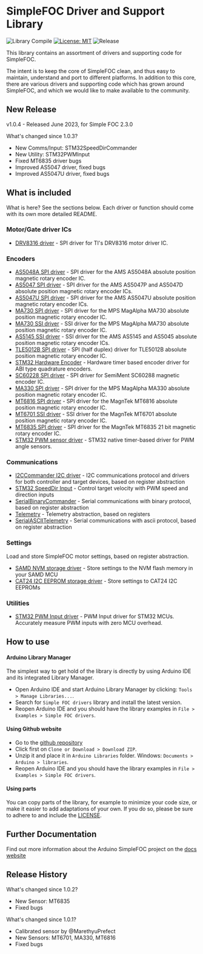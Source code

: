 # SimpleFOC Driver and Support Library

![Library Compile](https://github.com/simplefoc/Arduino-FOC-drivers/workflows/Library%20Compile/badge.svg)
[![License: MIT](https://img.shields.io/badge/License-MIT-yellow.svg)](https://opensource.org/licenses/MIT)
![Release](https://www.ardu-badge.com/badge/SimpleFOCDrivers.svg?)

This library contains an assortment of drivers and supporting code for SimpleFOC.

The intent is to keep the core of SimpleFOC clean, and thus easy to maintain, understand and port to different platforms. In addition to this core, there are various drivers and supporting code which has grown around SimpleFOC, and which we would like to make available to the community.

## New Release

v1.0.4 - Released June 2023, for Simple FOC 2.3.0

What's changed since 1.0.3?
- New Comms/Input: STM32SpeedDirCommander
- New Utility: STM32PWMInput
- Fixed MT6835 driver bugs
- Improved AS5047 driver, fixed bugs
- Improved AS5047U driver, fixed bugs

## What is included

What is here? See the sections below. Each driver or function should come with its own more detailed README.

### Motor/Gate driver ICs

 - [DRV8316 driver](src/drivers/drv8316/) - SPI driver for TI's DRV8316 motor driver IC.

### Encoders

 - [AS5048A SPI driver](src/encoders/as5048a/) - SPI driver for the AMS AS5048A absolute position magnetic rotary encoder IC.
 - [AS5047 SPI driver](src/encoders/as5047/) - SPI driver for the AMS AS5047P and AS5047D absolute position magnetic rotary encoder ICs.
 - [AS5047U SPI driver](src/encoders/as5047u/) - SPI driver for the AMS AS5047U absolute position magnetic rotary encoder ICs.
 - [MA730 SPI driver](src/encoders/ma730/) - SPI driver for the MPS MagAlpha MA730 absolute position magnetic rotary encoder IC.
 - [MA730 SSI driver](src/encoders/ma730/) - SSI driver for the MPS MagAlpha MA730 absolute position magnetic rotary encoder IC.
 - [AS5145 SSI driver](src/encoders/as5145/) - SSI driver for the AMS AS5145 and AS5045 absolute position magnetic rotary encoder ICs.
 - [TLE5012B SPI driver](src/encoders/tle5012b/) - SPI (half duplex) driver for TLE5012B absolute position magnetic rotary encoder IC.
 - [STM32 Hardware Encoder](src/encoders/stm32hwencoder/) - Hardware timer based encoder driver for ABI type quadrature encoders.
 - [SC60228 SPI driver](src/encoders/sc60228/) - SPI driver for SemiMent SC60288 magnetic encoder IC.
 - [MA330 SPI driver](src/encoders/ma330/) - SPI driver for the MPS MagAlpha MA330 absolute position magnetic rotary encoder IC.
 - [MT6816 SPI driver](src/encoders/mt6816/) - SPI driver for the MagnTek MT6816 absolute position magnetic rotary encoder IC.
 - [MT6701 SSI driver](src/encoders/mt6701/) - SSI driver for the MagnTek MT6701 absolute position magnetic rotary encoder IC.
 - [MT6835 SPI driver](src/encoders/mt6835/) - SPI driver for the MagnTek MT6835 21 bit magnetic rotary encoder IC.
 - [STM32 PWM sensor driver](src/encoders/stm32pwmsensor/) - STM32 native timer-based driver for PWM angle sensors.

### Communications

 - [I2CCommander I2C driver](src/comms/i2c/) - I2C communications protocol and drivers for both controller and target devices, based on register abstraction
 - [STM32 SpeedDir Input](src/comms/stm32speeddir/) - Control target velocity with PWM speed and direction inputs
 - [SerialBinaryCommander](src/comms/serial/) - Serial communications with binary protocol, based on register abstraction
 - [Telemetry](src/comms/telemetry/) - Telemetry abstraction, based on registers
 - [SerialASCIITelemetry](src/comms/serial/) - Serial communications with ascii protocol, based on register abstraction

### Settings

Load and store SimpleFOC motor settings, based on register abstraction.

 - [SAMD NVM storage driver](src/settings/samd/) - Store settings to the NVM flash memory in your SAMD MCU
 - [CAT24 I2C EEPROM storage driver](src/settings/i2c/) - Store settings to CAT24 I2C EEPROMs

### Utilities

 - [STM32 PWM Input driver](src/utilities/stm32pwm/) - PWM Input driver for STM32 MCUs. Accurately measure PWM inputs with zero MCU overhead.


## How to use

#### Arduino Library Manager 
The simplest way to get hold of the library is directly by using Arduino IDE and its integrated Library Manager. 
- Open Arduino IDE and start Arduino Library Manager by clicking: `Tools > Manage Libraries...`.
- Search for `Simple FOC drivers` library and install the latest version.
- Reopen Arduino IDE and you should have the library examples in `File > Examples > Simple FOC drivers`.

#### Using Github website 
- Go to the [github repository](https://github.com/simplefoc/Arduino-FOC-drivers)
- Click first on `Clone or Download > Download ZIP`. 
- Unzip it and place it in `Arduino Libraries` folder. Windows: `Documents > Arduino > libraries`.  
- Reopen Arduino IDE and you should have the library examples in `File > Examples > Simple FOC drivers`.

#### Using parts

You can copy parts of the library, for example to minimize your code size, or make it easier to add adaptations of your own.
If you do so, please be sure to adhere to and include the [LICENSE](https://github.com/simplefoc/Arduino-FOC-drivers/LICENSE).


## Further Documentation

Find out more information about the Arduino SimpleFOC project on the [docs website](https://docs.simplefoc.com/) 

## Release History

What's changed since 1.0.2?
- New Sensor: MT6835
- Fixed bugs

What's changed since 1.0.1?
- Calibrated sensor by @MarethyuPrefect
- New Sensors: MT6701, MA330, MT6816
- Fixed bugs
